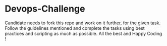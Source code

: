 # Devops-Challenge
Candidate needs to fork this repo and work on it further, for the given task.
Follow the guidelines mentioned and complete the tasks using best practices and scripting as much as possible.
All the best and Happy Coding !
